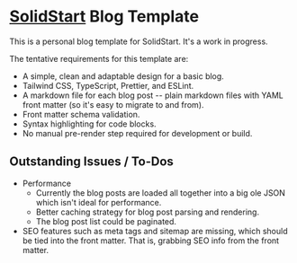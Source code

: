 # [SolidStart](https://docs.solidjs.com/solid-start) Blog Template

This is a personal blog template for SolidStart. It's a work in progress.

The tentative requirements for this template are:

- A simple, clean and adaptable design for a basic blog.
- Tailwind CSS, TypeScript, Prettier, and ESLint.
- A markdown file for each blog post -- plain markdown files with YAML front matter (so it's easy to migrate to and from).
- Front matter schema validation.
- Syntax highlighting for code blocks.
- No manual pre-render step required for development or build.

## Outstanding Issues / To-Dos

- Performance
  - Currently the blog posts are loaded all together into a big ole JSON which isn't ideal for performance.
  - Better caching strategy for blog post parsing and rendering.
  - The blog post list could be paginated.
- SEO features such as meta tags and sitemap are missing, which should be tied into the front matter. That is, grabbing SEO info from the front matter.
